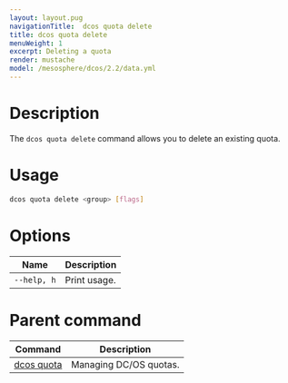 ```yaml
---
layout: layout.pug
navigationTitle:  dcos quota delete
title: dcos quota delete
menuWeight: 1
excerpt: Deleting a quota
render: mustache
model: /mesosphere/dcos/2.2/data.yml
---
```



# Description

The `dcos quota delete` command allows you to delete an existing quota.

# Usage

```bash
dcos quota delete <group> [flags]
```

# Options

| Name |  Description |
|---------|-------------|
| `--help, h`     | Print usage. |

# Parent command

| Command | Description |
|---------|-------------|
| [dcos quota](/mesosphere/dcos/2.2/cli/command-reference/dcos-quota/)   | Managing DC/OS quotas. |
